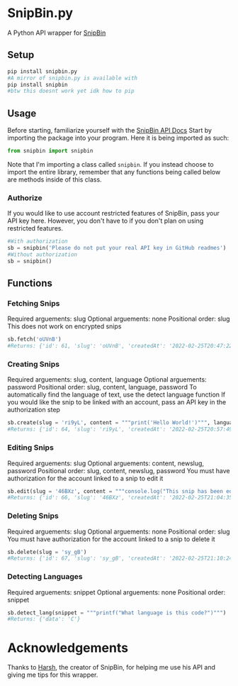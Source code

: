 # SnipBin.py

A Python API wrapper for [SnipBin](http://snip.hxrsh.in/)

## Setup

```sh
pip install snipbin.py
#A mirror of snipbin.py is available with
pip install snipbin
#btw this doesnt work yet idk how to pip
```

## Usage

Before starting, familiarize yourself with the [SnipBin API Docs](http://snip.hxrsh.in/api-docs.md)
Start by importing the package into your program. Here it is being imported as such:
```py
from snipbin import snipbin
```
Note that I'm importing a class called `snipbin`. If you instead choose to import the entire library, remember that any functions being called below are methods inside of this class.

### Authorize

If you would like to use account restricted features of SnipBin, pass your API key here. However, you don't have to if you don't plan on using restricted features.
```py
#With authorization
sb = snipbin('Please do not put your real API key in GitHub readmes')
#Without authorization
sb = snipbin()
```

## Functions

### Fetching Snips

Required arguements: slug
Optional arguements: none
Positional order: slug
This does not work on encrypted snips
```py
sb.fetch('oUVnB')
#Returns: {'id': 61, 'slug': 'oUVnB', 'createdAt': '2022-02-25T20:47:22.820Z', 'content': 'Thanks for using SnipBin.py!', 'password': None, 'language': 'C#', 'authorId': 4}
```

### Creating Snips

Required arguements: slug, content, language
Optional arguements: password
Positional order: slug, content, language, password
To automatically find the language of text, use the detect language function
If you would like the snip to be linked with an account, pass an API key in the authorization step
```py
sb.create(slug = 'ri9yL', content = """print('Hello World!')""", language = 'Python')
#Returns: {'id': 64, 'slug': 'ri9yL', 'createdAt': '2022-02-25T20:57:49.710Z', 'content': "print('Hello World!')", 'password': None, 'language': 'Python', 'authorId': 4}
```

### Editing Snips

Required arguements: slug
Optional arguements: content, newslug, password
Positional order: slug, content, newslug, password
You must have authorization for the account linked to a snip to edit it
```py
sb.edit(slug = '46BXz', content = """console.log("This snip has been edited")""")
#Returns: {'id': 66, 'slug': '46BXz', 'createdAt': '2022-02-25T21:04:35.543Z', 'content': 'console.log("This snip has been edited")', 'password': None, 'language': 'TypeScript', 'authorId': 4}
```

### Deleting Snips

Required arguements: slug
Optional arguements: none
Positional order: slug
You must have authorization for the account linked to a snip to delete it
```py
sb.delete(slug = 'sy_gB')
#Returns: {'id': 67, 'slug': 'sy_gB', 'createdAt': '2022-02-25T21:10:24.757Z', 'content': 'cout << "This snip no longer exists" << endl;', 'password': None, 'language': 'C++', 'authorId': 4}
```

### Detecting Languages

Required arguements: snippet
Optional arguements: none
Positional order: snippet
```py
sb.detect_lang(snippet = """printf("What language is this code?")""")
#Returns: {'data': 'C'}
```

# Acknowledgements

Thanks to [Harsh](http://github.com/harshhhdev), the creator of SnipBin, for helping me use his API and giving me tips for this wrapper.